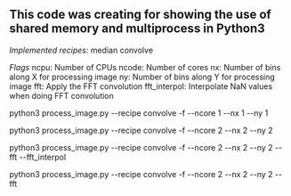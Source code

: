 ## This code was creating for showing the use of shared memory and multiprocess in Python3

*Implemented recipes:*
median
convolve

*Flags*
ncpu: Number of CPUs
ncode: Number of cores
nx: Number of bins along X for processing image
ny: Number of bins along Y for processing image
fft: Apply the FFT convolution
fft_interpol: Interpolate NaN values when doing FFT convolution

python3 process_image.py --recipe convolve -f --ncore 1 --nx 1 --ny 1

python3 process_image.py --recipe convolve -f --ncore 2 --nx 2 --ny 2

python3 process_image.py --recipe convolve -f --ncore 2 --nx 2 --ny 2 --fft --fft_interpol

python3 process_image.py --recipe convolve -f --ncore 2 --nx 2 --ny 2 --fft